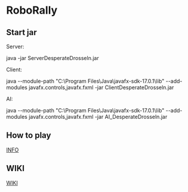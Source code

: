 # RoboRally

## Start jar 

Server:

java -jar ServerDesperateDrosseln.jar

Client: 

java --module-path "C:\Program Files\Java\javafx-sdk-17.0.1\lib" --add-modules javafx.controls,javafx.fxml -jar ClientDesperateDrosseln.jar

AI:

java --module-path "C:\Program Files\Java\javafx-sdk-17.0.1\lib" --add-modules javafx.controls,javafx.fxml -jar AI_DesperateDrosseln.jar



## How to play

[INFO](https://gitlab2.cip.ifi.lmu.de/dbs_sep/dbs_sep2021-22/desperate-drosseln-hp/-/wikis/5.-How-To-Play-Our-Game)

## WIKI 
[WIKI](https://gitlab2.cip.ifi.lmu.de/dbs_sep/dbs_sep2021-22/desperate-drosseln-hp/-/wikis/Inhaltsverzeichnis)
